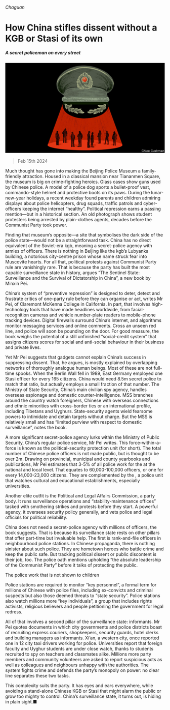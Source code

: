 ###### Chaguan

# How China stifles dissent without a KGB or Stasi of its own 

##### A secret policeman on every street 

![image](images/20240217_CND000.jpg) 

> Feb 15th 2024 

Much thought has gone into making the Beijing Police Museum a family-friendly attraction. Housed in a classical mansion near Tiananmen Square, the museum is big on crime-fighting heroics. Glass cases show guns used by Chinese police. A model of a police dog sports a bullet-proof vest, commando-style helmet and protective boots on its paws. During the lunar-new-year holidays, a recent weekday found parents and children admiring displays about police helicopters, drug squads, traffic patrols and cyber-officers keeping the internet “healthy”. Political repression earns a passing mention—but in a historical section. An old photograph shows student protesters being arrested by plain-clothes agents, decades before the Communist Party took power.

Finding that museum’s opposite—a site that symbolises the dark side of the police state—would not be a straightforward task. China has no direct equivalent of the Soviet-era kgb, meaning a secret-police agency with armies of officers. There is nothing in Beijing like the kgb’s Lubyanka building, a notorious city-centre prison whose name struck fear into Muscovite hearts. For all that, political protests against Communist Party rule are vanishingly rare. That is because the party has built the most capable surveillance state in history, argues “The Sentinel State: Surveillance and the Survival of Dictatorship in China”, a new book by Minxin Pei. 

China’s system of “preventive repression” is designed to deter, detect and frustrate critics of one-party rule before they can organise or act, writes Mr Pei, of Claremont McKenna College in California. In part, that involves high-technology tools that have made headlines worldwide, from facial-recognition cameras and vehicle number-plate readers to mobile-phone tracking devices. Digital firewalls surround China’s internet, and algorithms monitor messaging services and online comments. Cross an unseen red line, and police will soon be pounding on the door. For good measure, the book weighs the potential of a still unfinished “social-credit system” that assigns citizens scores for social and anti-social behaviour in their business and private lives.

Yet Mr Pei suggests that gadgets cannot explain China’s success in suppressing dissent. That, he argues, is mostly explained by overlapping networks of thoroughly analogue human beings. Most of these are not full-time spooks. When the Berlin Wall fell in 1989, East Germany employed one Stasi officer for every 165 citizens. China would need 8.5m secret police to match that ratio, but actually employs a small fraction of that number. The Ministry of State Security, China’s main civilian spy agency, handles overseas espionage and domestic counter-intelligence. MSS branches around the country watch foreigners, Chinese with overseas connections and ethnic minorities with cross-border ties or an international profile, including Tibetans and Uyghurs. State-security agents wield fearsome powers to intimidate and detain targets without charge. But the MSS is relatively small and has “limited purview with respect to domestic surveillance”, notes the book. 

A more significant secret-police agency lurks within the Ministry of Public Security, China’s regular police service, Mr Pei writes. This force-within-a-force is known as the political-security protection unit (for short). The total number of Chinese police officers is not made public, but is thought to be over 2m. Drawing on provincial, municipal and county yearbooks and publications, Mr Pei estimates that 3-5% of all police work for the at the national and local level. That equates to 60,000-100,000 officers, or one for every 14,000-23,000 citizens. They are complemented by the , a police unit that watches cultural and educational establishments, especially universities. 

Another elite outfit is the Political and Legal Affairs Commission, a party body. It runs surveillance operations and “stability-maintenance offices” tasked with smothering strikes and protests before they start. A powerful agency, it oversees security policy generally, and vets police and legal officials for political reliability.

China does not need a secret-police agency with millions of officers, the book suggests. That is because its surveillance state rests on other pillars that offer part-time but invaluable help. The first is rank-and-file officers in neighbourhood police stations. In Chinese propaganda, there is nothing sinister about such police. They are hometown heroes who battle crime and keep the public safe. But tracking political dissent or public discontent is their job, too. The police oath mentions upholding “the absolute leadership of the Communist Party” before it talks of protecting the public. 

The police work that is not shown to children

Police stations are required to monitor “key personnel”, a formal term for millions of Chinese with police files, including ex-convicts and criminal suspects but also those deemed threats to “state security”. Police stations also watch millions more “key individuals”, a group that includes rights activists, religious believers and people petitioning the government for legal redress. 

All of that involves a second pillar of the surveillance state: informants. Mr Pei quotes documents in which city governments and police districts boast of recruiting express couriers, shopkeepers, security guards, hotel clerks and building managers as informants. Xi’an, a western city, once reported one in 12 city taxi drivers working for police. Universities report that foreign faculty and Uyghur students are under close watch, thanks to students recruited to spy on teachers and classmates alike. Millions more party members and community volunteers are asked to report suspicious acts as well as colleagues and neighbours unhappy with the authorities. The system fights crime and defends the party’s monopoly on power: no clear line separates these two tasks.

This complexity suits the party. It has eyes and ears everywhere, while avoiding a stand-alone Chinese KGB or Stasi that might alarm the public or grow too mighty to control. China’s surveillance state, it turns out, is hiding in plain sight.■






